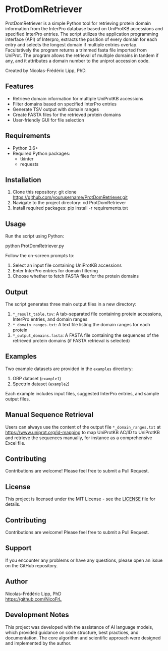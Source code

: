# ProtDomRetriever

ProtDomRetriever is a simple Python tool for retrieving protein domain information from the InterPro database based on UniProtKB accessions and specified InterPro entries. The script utilizes the application programming interface (API) of Interpro, extracts the position of every domain for each entry and selects the longest domain if multiple entries overlap. Facultatively the program returns a trimmed fasta file imported from UniProt. The program allows the retrieval of multiple domains in tandem if any, and it attributes a domain number to the uniprot accession code.

Created by Nicolas-Frédéric Lipp, PhD.


## Features

- Retrieve domain information for multiple UniProtKB accessions
- Filter domains based on specified InterPro entries
- Generate TSV output with domain ranges
- Create FASTA files for the retrieved protein domains
- User-friendly GUI for file selection

## Requirements

- Python 3.6+
- Required Python packages:
  - tkinter
  - requests

## Installation

1. Clone this repository:
   git clone https://github.com/yourusername/ProtDomRetriever.git
2. Navigate to the project directory:
   cd ProtDomRetriever
3. Install required packages:
   pip install -r requirements.txt

## Usage

Run the script using Python:

python ProtDomRetriever.py

Follow the on-screen prompts to:
1. Select an input file containing UniProtKB accessions
2. Enter InterPro entries for domain filtering
3. Choose whether to fetch FASTA files for the protein domains

## Output

The script generates three main output files in a new directory:

1. `*_result_table.tsv`: A tab-separated file containing protein accessions, InterPro entries, and domain ranges
2. `*_domain_ranges.txt`: A text file listing the domain ranges for each protein
3. `*_output_domains.fasta`: A FASTA file containing the sequences of the retrieved protein domains (if FASTA retrieval is selected)

## Examples

Two example datasets are provided in the `examples` directory:

1. ORP dataset (`example1`)
2. Spectrin dataset (`example2`)

Each example includes input files, suggested InterPro entries, and sample output files.

## Manual Sequence Retrieval

Users can always use the content of the output file `*_domain_ranges.txt` at https://www.uniprot.org/id-mapping to map UniProtKB AC/ID to UniProtKB and retrieve the sequences manually, for instance as a comprehensive Excel file.

## Contributing

Contributions are welcome! Please feel free to submit a Pull Request.

## License

This project is licensed under the MIT License - see the [LICENSE](LICENSE) file for details.

## Contributing

Contributions are welcome! Please feel free to submit a Pull Request.

## Support

If you encounter any problems or have any questions, please open an issue on the GitHub repository.

## Author

Nicolas-Frédéric Lipp, PhD  
https://github.com/NicoFrL

## Development Notes
This project was developed with the assistance of AI language models, which provided guidance on code structure, best practices, and documentation. The core algorithm and scientific approach were designed and implemented by the author.

